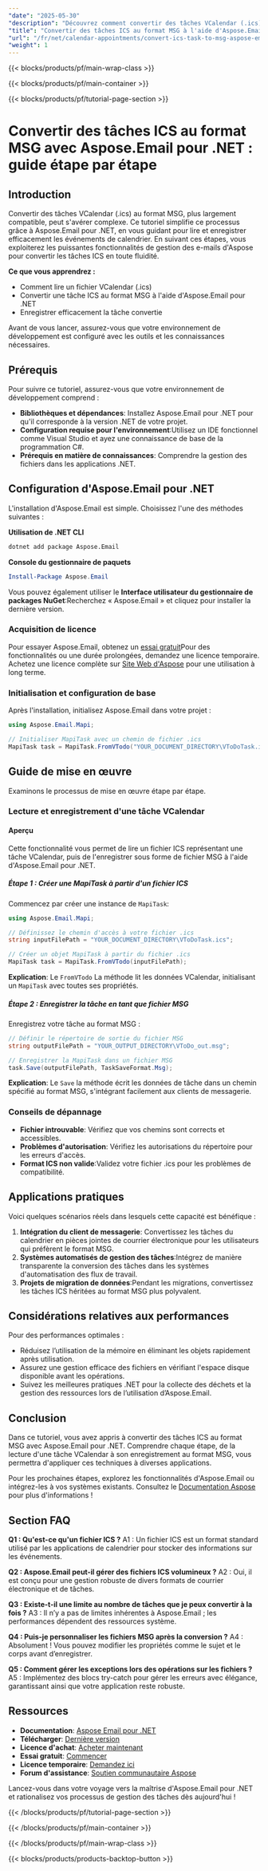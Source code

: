 ```yaml
---
"date": "2025-05-30"
"description": "Découvrez comment convertir des tâches VCalendar (.ics) au format MSG avec Aspose.Email pour .NET. Ce guide propose une approche étape par étape pour une conversion fluide des tâches."
"title": "Convertir des tâches ICS au format MSG à l'aide d'Aspose.Email pour .NET &#58; un guide étape par étape"
"url": "/fr/net/calendar-appointments/convert-ics-task-to-msg-aspose-email-net/"
"weight": 1
---
```


{{< blocks/products/pf/main-wrap-class >}}

{{< blocks/products/pf/main-container >}}

{{< blocks/products/pf/tutorial-page-section >}}
# Convertir des tâches ICS au format MSG avec Aspose.Email pour .NET : guide étape par étape

## Introduction

Convertir des tâches VCalendar (.ics) au format MSG, plus largement compatible, peut s'avérer complexe. Ce tutoriel simplifie ce processus grâce à Aspose.Email pour .NET, en vous guidant pour lire et enregistrer efficacement les événements de calendrier. En suivant ces étapes, vous exploiterez les puissantes fonctionnalités de gestion des e-mails d'Aspose pour convertir les tâches ICS en toute fluidité.

**Ce que vous apprendrez :**
- Comment lire un fichier VCalendar (.ics)
- Convertir une tâche ICS au format MSG à l'aide d'Aspose.Email pour .NET
- Enregistrer efficacement la tâche convertie

Avant de vous lancer, assurez-vous que votre environnement de développement est configuré avec les outils et les connaissances nécessaires.

## Prérequis

Pour suivre ce tutoriel, assurez-vous que votre environnement de développement comprend :

- **Bibliothèques et dépendances**: Installez Aspose.Email pour .NET pour qu'il corresponde à la version .NET de votre projet.
- **Configuration requise pour l'environnement**:Utilisez un IDE fonctionnel comme Visual Studio et ayez une connaissance de base de la programmation C#.
- **Prérequis en matière de connaissances**: Comprendre la gestion des fichiers dans les applications .NET.

## Configuration d'Aspose.Email pour .NET

L'installation d'Aspose.Email est simple. Choisissez l'une des méthodes suivantes :

**Utilisation de .NET CLI**
```bash
dotnet add package Aspose.Email
```

**Console du gestionnaire de paquets**
```powershell
Install-Package Aspose.Email
```

Vous pouvez également utiliser le **Interface utilisateur du gestionnaire de packages NuGet**:Recherchez « Aspose.Email » et cliquez pour installer la dernière version.

### Acquisition de licence

Pour essayer Aspose.Email, obtenez un [essai gratuit](https://releases.aspose.com/email/net/)Pour des fonctionnalités ou une durée prolongées, demandez une licence temporaire. Achetez une licence complète sur [Site Web d'Aspose](https://purchase.aspose.com/buy) pour une utilisation à long terme.

### Initialisation et configuration de base

Après l'installation, initialisez Aspose.Email dans votre projet :

```csharp
using Aspose.Email.Mapi;

// Initialiser MapiTask avec un chemin de fichier .ics
MapiTask task = MapiTask.FromVTodo("YOUR_DOCUMENT_DIRECTORY\VToDoTask.ics");
```

## Guide de mise en œuvre

Examinons le processus de mise en œuvre étape par étape.

### Lecture et enregistrement d'une tâche VCalendar

#### Aperçu
Cette fonctionnalité vous permet de lire un fichier ICS représentant une tâche VCalendar, puis de l'enregistrer sous forme de fichier MSG à l'aide d'Aspose.Email pour .NET.

##### Étape 1 : Créer une MapiTask à partir d'un fichier ICS

Commencez par créer une instance de `MapiTask`:

```csharp
using Aspose.Email.Mapi;

// Définissez le chemin d'accès à votre fichier .ics
string inputFilePath = "YOUR_DOCUMENT_DIRECTORY\VToDoTask.ics";

// Créer un objet MapiTask à partir du fichier .ics
MapiTask task = MapiTask.FromVTodo(inputFilePath);
```

**Explication**: Le `FromVTodo` La méthode lit les données VCalendar, initialisant un `MapiTask` avec toutes ses propriétés.

##### Étape 2 : Enregistrer la tâche en tant que fichier MSG

Enregistrez votre tâche au format MSG :

```csharp
// Définir le répertoire de sortie du fichier MSG
string outputFilePath = "YOUR_OUTPUT_DIRECTORY\VToDo_out.msg";

// Enregistrer la MapiTask dans un fichier MSG
task.Save(outputFilePath, TaskSaveFormat.Msg);
```

**Explication**: Le `Save` la méthode écrit les données de tâche dans un chemin spécifié au format MSG, s'intégrant facilement aux clients de messagerie.

### Conseils de dépannage
- **Fichier introuvable**: Vérifiez que vos chemins sont corrects et accessibles.
- **Problèmes d'autorisation**: Vérifiez les autorisations du répertoire pour les erreurs d'accès.
- **Format ICS non valide**:Validez votre fichier .ics pour les problèmes de compatibilité.

## Applications pratiques

Voici quelques scénarios réels dans lesquels cette capacité est bénéfique :
1. **Intégration du client de messagerie**: Convertissez les tâches du calendrier en pièces jointes de courrier électronique pour les utilisateurs qui préfèrent le format MSG.
2. **Systèmes automatisés de gestion des tâches**:Intégrez de manière transparente la conversion des tâches dans les systèmes d'automatisation des flux de travail.
3. **Projets de migration de données**:Pendant les migrations, convertissez les tâches ICS héritées au format MSG plus polyvalent.

## Considérations relatives aux performances

Pour des performances optimales :
- Réduisez l’utilisation de la mémoire en éliminant les objets rapidement après utilisation.
- Assurez une gestion efficace des fichiers en vérifiant l'espace disque disponible avant les opérations.
- Suivez les meilleures pratiques .NET pour la collecte des déchets et la gestion des ressources lors de l’utilisation d’Aspose.Email.

## Conclusion

Dans ce tutoriel, vous avez appris à convertir des tâches ICS au format MSG avec Aspose.Email pour .NET. Comprendre chaque étape, de la lecture d'une tâche VCalendar à son enregistrement au format MSG, vous permettra d'appliquer ces techniques à diverses applications.

Pour les prochaines étapes, explorez les fonctionnalités d'Aspose.Email ou intégrez-les à vos systèmes existants. Consultez le [Documentation Aspose](https://reference.aspose.com/email/net/) pour plus d'informations !

## Section FAQ

**Q1 : Qu'est-ce qu'un fichier ICS ?**
A1 : Un fichier ICS est un format standard utilisé par les applications de calendrier pour stocker des informations sur les événements.

**Q2 : Aspose.Email peut-il gérer des fichiers ICS volumineux ?**
A2 : Oui, il est conçu pour une gestion robuste de divers formats de courrier électronique et de tâches.

**Q3 : Existe-t-il une limite au nombre de tâches que je peux convertir à la fois ?**
A3 : Il n’y a pas de limites inhérentes à Aspose.Email ; les performances dépendent des ressources système.

**Q4 : Puis-je personnaliser les fichiers MSG après la conversion ?**
A4 : Absolument ! Vous pouvez modifier les propriétés comme le sujet et le corps avant d’enregistrer.

**Q5 : Comment gérer les exceptions lors des opérations sur les fichiers ?**
A5 : Implémentez des blocs try-catch pour gérer les erreurs avec élégance, garantissant ainsi que votre application reste robuste.

## Ressources
- **Documentation**: [Aspose Email pour .NET](https://reference.aspose.com/email/net/)
- **Télécharger**: [Dernière version](https://releases.aspose.com/email/net/)
- **Licence d'achat**: [Acheter maintenant](https://purchase.aspose.com/buy)
- **Essai gratuit**: [Commencer](https://releases.aspose.com/email/net/)
- **Licence temporaire**: [Demandez ici](https://purchase.aspose.com/temporary-license/)
- **Forum d'assistance**: [Soutien communautaire Aspose](https://forum.aspose.com/c/email/10)

Lancez-vous dans votre voyage vers la maîtrise d'Aspose.Email pour .NET et rationalisez vos processus de gestion des tâches dès aujourd'hui !

{{< /blocks/products/pf/tutorial-page-section >}}

{{< /blocks/products/pf/main-container >}}

{{< /blocks/products/pf/main-wrap-class >}}

{{< blocks/products/products-backtop-button >}}